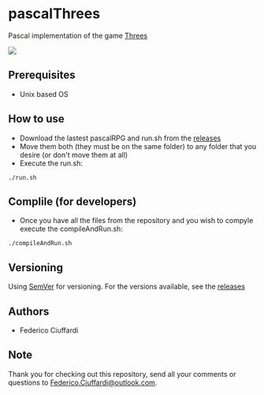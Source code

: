 # pascalThrees
Pascal implementation of the game [Threes](https://www.hiddenvariable.com/threes/)

![](https://i.imgur.com/H8PADU0.png)

## Prerequisites
* Unix based OS

## How to use
* Download the lastest pascalRPG and run.sh from the [releases](https://github.com/Federico-Ciuffardi/pascalRPG/releases)
* Move them both (they must be on the same folder) to any folder that you desire (or don't move them at all)
* Execute the run.sh:
```
./run.sh
```


## Complile (for developers)
* Once you have all the files from the repository and you wish to compyle execute the compileAndRun.sh:
```
./compileAndRun.sh
```

## Versioning
Using [SemVer](http://semver.org/) for versioning. For the versions available, see the [releases](https://github.com/Federico-Ciuffardi/IOSU/releases) 

## Authors
* Federico Ciuffardi

## Note
Thank you for checking out this repository, send all your comments or questions to Federico.Ciuffardi@outlook.com.
